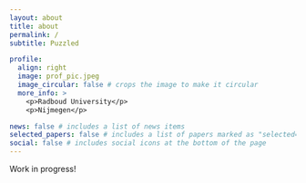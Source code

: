 ```yaml
---
layout: about
title: about
permalink: /
subtitle: Puzzled

profile:
  align: right
  image: prof_pic.jpeg
  image_circular: false # crops the image to make it circular
  more_info: >
    <p>Radboud University</p>
    <p>Nijmegen</p>

news: false # includes a list of news items
selected_papers: false # includes a list of papers marked as "selected={true}"
social: false # includes social icons at the bottom of the page
---
```


Work in progress!